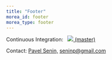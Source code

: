 ```yaml
---
title: "Footer"
morea_id: footer
morea_type: footer
---
```

<p>Continuous Integration:&nbsp;&nbsp; <a href="https://travis-ci.org/GrammarViz2/grammarviz2_src"><img src="https://travis-ci.org/GrammarViz2/grammarviz2_src.svg?branch=master"> (master)</a></p>
Contact: <a href="http://www2.hawaii.edu/~senin">Pavel Senin,</a> <a href="mailto:seninp@gmail.com">seninp@gmail.com</a><br>

<script>
  (function(i,s,o,g,r,a,m){i['GoogleAnalyticsObject']=r;i[r]=i[r]||function(){
  (i[r].q=i[r].q||[]).push(arguments)},i[r].l=1*new Date();a=s.createElement(o),
  m=s.getElementsByTagName(o)[0];a.async=1;a.src=g;m.parentNode.insertBefore(a,m)
  })(window,document,'script','//www.google-analytics.com/analytics.js','ga');

  ga('create', 'UA-54135903-1', 'auto');
  ga('send', 'pageview');

</script>
